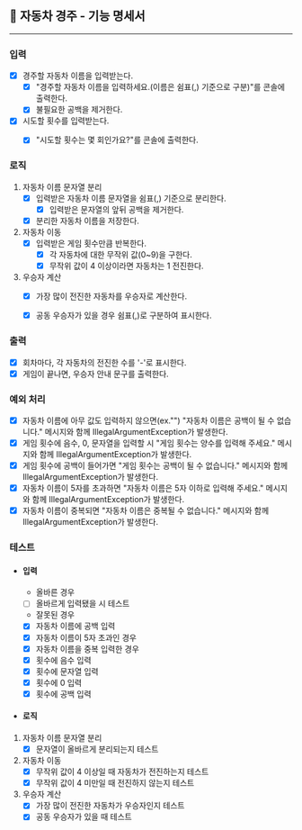 ## 🚗 자동차 경주 - 기능 명세서
***
### **입력**
- [X] 경주할 자동차 이름을 입력받는다.
  - [X] "경주할 자동차 이름을 입력하세요.(이름은 쉼표(,) 기준으로 구분)"를 콘솔에 출력한다.
  - [X] 불필요한 공백을 제거한다.
- [X] 시도할 횟수를 입력받는다.
  - [X] "시도할 횟수는 몇 회인가요?"를 콘솔에 출력한다.


### **로직**
1. 자동차 이름 문자열 분리
   - [X] 입력받은 자동차 이름 문자열을 쉼표(,) 기준으로 분리한다.
     - [X] 입력받은 문자열의 앞뒤 공백을 제거한다.
   - [X] 분리한 자동차 이름을 저장한다.

2. 자동차 이동
   - [X] 입력받은 게임 횟수만큼 반복한다.
     - [X] 각 자동차에 대한 무작위 값(0~9)을 구한다.
     - [X] 무작위 값이 4 이상이라면 자동차는 1 전진한다.

3. 우승자 계산
   - [X] 가장 많이 전진한 자동차를 우승자로 계산한다.
   - [X] 공동 우승자가 있을 경우 쉼표(,)로 구분하여 표시한다.


### **출력**
- [X] 회차마다, 각 자동차의 전진한 수를 '-'로 표시한다.
- [X] 게임이 끝나면, 우승자 안내 문구를 출력한다.

### **예외 처리**
- [X] 자동차 이름에 아무 값도 입력하지 않으면(ex."") "자동차 이름은 공백이 될 수 없습니다." 메시지와 함께 IllegalArgumentException가 발생한다.
- [X] 게임 횟수에 음수, 0, 문자열을 입력할 시 "게임 횟수는 양수를 입력해 주세요." 메시지와 함께 IllegalArgumentException가 발생한다.
- [X] 게임 횟수에 공백이 들어가면 "게임 횟수는 공백이 될 수 없습니다." 메시지와 함께 IllegalArgumentException가 발생한다.
- [X] 자동차 이름이 5자를 초과하면 "자동차 이름은 5자 이하로 입력해 주세요." 메시지와 함께 IllegalArgumentException가 발생한다.
- [X] 자동차 이름이 중복되면 "자동차 이름은 중복될 수 없습니다." 메시지와 함께 IllegalArgumentException가 발생한다.

### **테스트**
- #### 입력
  - 올바른 경우
  - [ ] 올바르게 입력됐을 시 테스트
  - 잘못된 경우
  - [X] 자동차 이름에 공백 입력
  - [X] 자동차 이름이 5자 초과인 경우
  - [X] 자동차 이름을 중복 입력한 경우
  - [X] 횟수에 음수 입력
  - [X] 횟수에 문자열 입력
  - [X] 횟수에 0 입력
  - [X] 횟수에 공백 입력

- #### 로직
1. 자동차 이름 문자열 분리
   - [X]  문자열이 올바르게 분리되는지 테스트
2. 자동차 이동
   - [X] 무작위 값이 4 이상일 때 자동차가 전진하는지 테스트
   - [X] 무작위 값이 4 미만일 때 전진하지 않는지 테스트
3. 우승자 계산
   - [X] 가장 많이 전진한 자동차가 우승자인지 테스트
   - [X] 공동 우승자가 있을 때 테스트
